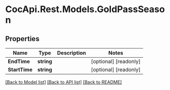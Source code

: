 # CocApi.Rest.Models.GoldPassSeason

## Properties

Name | Type | Description | Notes
------------ | ------------- | ------------- | -------------
**EndTime** | **string** |  | [optional] [readonly] 
**StartTime** | **string** |  | [optional] [readonly] 

[[Back to Model list]](../../README.md#documentation-for-models) [[Back to API list]](../../README.md#documentation-for-api-endpoints) [[Back to README]](../../README.md)

